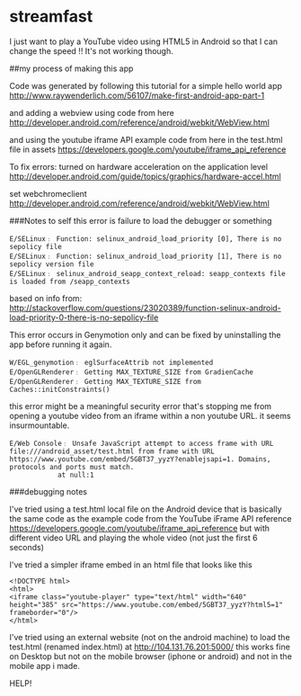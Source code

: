 # streamfast

I just want to play a YouTube video using HTML5 in Android so that I can change the speed !! It's not working though.

##my process of making this app

Code was generated by following this tutorial for a simple hello world app
http://www.raywenderlich.com/56107/make-first-android-app-part-1

and adding a webview using code from here
http://developer.android.com/reference/android/webkit/WebView.html

and using the youtube iframe API example code from here in the test.html file in assets
https://developers.google.com/youtube/iframe_api_reference

To fix errors:
turned on hardware acceleration on the application level
http://developer.android.com/guide/topics/graphics/hardware-accel.html

set webchromeclient
http://developer.android.com/reference/android/webkit/WebView.html




###Notes to self
this error is failure to load the debugger or something
```
E/SELinux﹕ Function: selinux_android_load_priority [0], There is no sepolicy file
E/SELinux﹕ Function: selinux_android_load_priority [1], There is no sepolicy version file
E/SELinux﹕ selinux_android_seapp_context_reload: seapp_contexts file is loaded from /seapp_contexts
```
based on info from: http://stackoverflow.com/questions/23020389/function-selinux-android-load-priority-0-there-is-no-sepolicy-file

This error occurs in Genymotion only and can be fixed by uninstalling the app before running it again.
```
W/EGL_genymotion﹕ eglSurfaceAttrib not implemented
E/OpenGLRenderer﹕ Getting MAX_TEXTURE_SIZE from GradienCache
E/OpenGLRenderer﹕ Getting MAX_TEXTURE_SIZE from Caches::initConstraints()
```

this error might be a meaningful security error that's stopping me from opening a youtube video from an iframe within a non youtube URL. it seems insurmountable.
```
E/Web Console﹕ Unsafe JavaScript attempt to access frame with URL file:///android_asset/test.html from frame with URL https://www.youtube.com/embed/5GBT37_yyzY?enablejsapi=1. Domains, protocols and ports must match.
            at null:1
```

###debugging notes

I've tried using a test.html local file on the Android device that is basically the same code as the example code from the YouTube iFrame API reference https://developers.google.com/youtube/iframe_api_reference but with different video URL and playing the whole video (not just the first 6 seconds)

I've tried a simpler iframe embed in an html file that looks like this
```
<!DOCTYPE html>
<html>
<iframe class="youtube-player" type="text/html" width="640" height="385" src="https://www.youtube.com/embed/5GBT37_yyzY?html5=1" frameborder="0"/>
</html>
```

I've tried using an external website (not on the android machine) to load the test.html (renamed index.html) at http://104.131.76.201:5000/
this works fine on Desktop but not on the mobile browser (iphone or android) and not in the mobile app i made.

HELP!